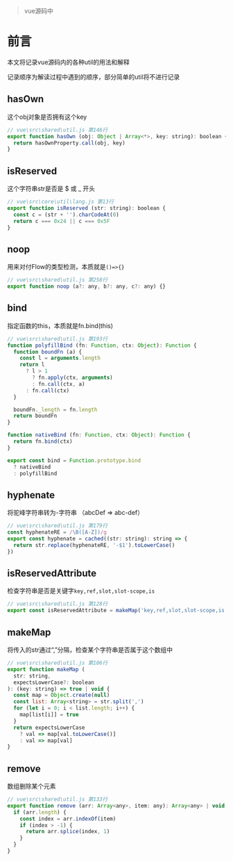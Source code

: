 > vue源码中

# 前言
本文将记录vue源码内的各种util的用法和解释

记录顺序为解读过程中遇到的顺序，部分简单的util将不进行记录

## hasOwn
这个obj对象是否拥有这个key
```js
// vue\src\shared\util.js 第146行
export function hasOwn (obj: Object | Array<*>, key: string): boolean {
  return hasOwnProperty.call(obj, key)
}
```
## isReserved
这个字符串str是否是 $ 或 _ 开头
```js
// vue\src\core\util\lang.js 第13行
export function isReserved (str: string): boolean {
  const c = (str + '').charCodeAt(0)
  return c === 0x24 || c === 0x5F
}
```

## noop
用来对付Flow的类型检测，本质就是`()=>{}`
```js
// vue\src\shared\util.js 第258行
export function noop (a?: any, b?: any, c?: any) {}
```

## bind
指定函数的this，本质就是fn.bind(this)
```js
// vue\src\shared\util.js 第193行
function polyfillBind (fn: Function, ctx: Object): Function {
  function boundFn (a) {
    const l = arguments.length
    return l
      ? l > 1
        ? fn.apply(ctx, arguments)
        : fn.call(ctx, a)
      : fn.call(ctx)
  }

  boundFn._length = fn.length
  return boundFn
}

function nativeBind (fn: Function, ctx: Object): Function {
  return fn.bind(ctx)
}

export const bind = Function.prototype.bind
  ? nativeBind
  : polyfillBind
```

## hyphenate
将驼峰字符串转为-字符串 （abcDef => abc-def）
```js
// vue\src\shared\util.js 第179行
const hyphenateRE = /\B([A-Z])/g
export const hyphenate = cached((str: string): string => {
  return str.replace(hyphenateRE, '-$1').toLowerCase()
})
```

## isReservedAttribute
检查字符串是否是关键字`key,ref,slot,slot-scope,is`
```js
// vue\src\shared\util.js 第128行
export const isReservedAttribute = makeMap('key,ref,slot,slot-scope,is')
```

## makeMap
将传入的str通过“,”分隔，检查某个字符串是否属于这个数组中
```js
// vue\src\shared\util.js 第106行
export function makeMap (
  str: string,
  expectsLowerCase?: boolean
): (key: string) => true | void {
  const map = Object.create(null)
  const list: Array<string> = str.split(',')
  for (let i = 0; i < list.length; i++) {
    map[list[i]] = true
  }
  return expectsLowerCase
    ? val => map[val.toLowerCase()]
    : val => map[val]
}
```

## remove
数组删除某个元素
```js
// vue\src\shared\util.js 第133行
export function remove (arr: Array<any>, item: any): Array<any> | void {
  if (arr.length) {
    const index = arr.indexOf(item)
    if (index > -1) {
      return arr.splice(index, 1)
    }
  }
}
```
